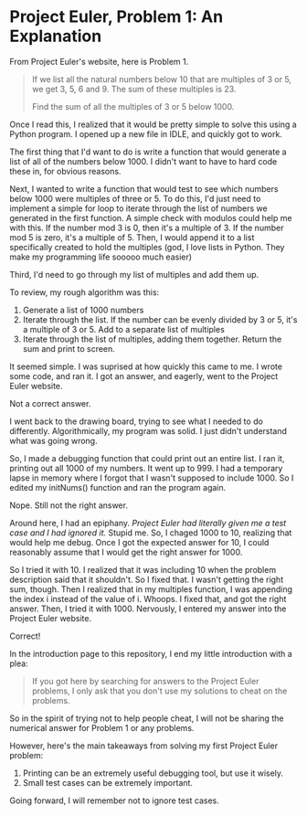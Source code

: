 # Project Euler, Problem 1: An Explanation

From Project Euler's website, here is Problem 1.

>If we list all the natural numbers below 10 that are multiples of 3 or 5, we get 3, 5, 6 and 9. The sum of these multiples is 23.
>
>Find the sum of all the multiples of 3 or 5 below 1000.

Once I read this, I realized that it would be pretty simple to solve this using a Python program. I opened up a new file in IDLE, and quickly got to work. 

The first thing that I'd want to do is write a function that would generate a list of all of the numbers below 1000. I didn't want to have to hard code these in, for obvious reasons. 

Next, I wanted to write a function that would test to see which numbers below 1000 were multiples of three or 5. To do this, I'd just need to implement a simple for loop to iterate through the list of numbers we generated in the first function. A simple check with modulos could help me with this. If the number mod 3 is 0, then it's a multiple of 3. If the number mod 5 is zero, it's a multiple of 5. Then, I would append it to a list specifically created to hold the multiples (god, I love lists in Python. They make my programming life sooooo much easier)

Third, I'd need to go through my list of multiples and add them up.

To review, my rough algorithm was this:
1) Generate a list of 1000 numbers
2) Iterate through the list. If the number can be evenly divided by 3 or 5, it's a multiple of 3 or 5. Add to a separate list of multiples
3) Iterate through the list of multiples, adding them together. Return the sum and print to screen.

It seemed simple. I was suprised at how quickly this came to me. I wrote some code, and ran it. I got an answer, and eagerly, went to the Project Euler website. 

Not a correct answer. 

I went back to the drawing board, trying to see what I needed to do differently. Algorithmically, my program was solid. I just didn't understand what was going wrong.

So, I made a debugging function that could print out an entire list. I ran it, printing out all 1000 of my numbers. It went up to 999. I had a temporary lapse in memory where I forgot that I wasn't supposed to include 1000. So I edited my initNums() function and ran the program again. 

Nope. Still not the right answer. 

Around here, I had an epiphany. *Project Euler had literally given me a test case and I had ignored it.* Stupid me. So, I chaged 1000 to 10, realizing that would help me debug. Once I got the expected answer for 10, I could reasonably assume that I would get the right answer for 1000.

So I tried it with 10. I realized that it was including 10 when the problem description said that it shouldn't. So I fixed that. I wasn't getting the right sum, though. Then I realized that in my multiples function, I was appending the index i instead of the value of i. Whoops. I fixed that, and got the right answer. Then, I tried it with 1000. Nervously, I entered my answer into the Project Euler website. 

Correct!

In the introduction page to this repository, I end my little introduction with a plea:

>If you got here by searching for answers to the Project Euler problems, I only ask that you don't use my solutions to cheat on the problems.

So in the spirit of trying not to help people cheat, I will not be sharing the numerical answer for Problem 1 or any problems. 

However, here's the main takeaways from solving my first Project Euler problem:

1. Printing can be an extremely useful debugging tool, but use it wisely. 
2. Small test cases can be extremely important. 

Going forward, I will remember not to ignore test cases. 

